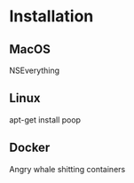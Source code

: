 Installation
============

MacOS
-----
NSEverything

Linux
-----
apt-get install poop

Docker
------
Angry whale shitting containers
